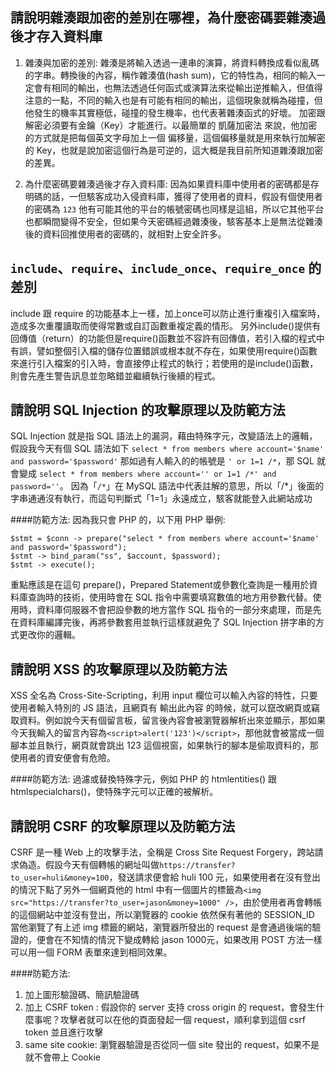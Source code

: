 ## 請說明雜湊跟加密的差別在哪裡，為什麼密碼要雜湊過後才存入資料庫
1. 雜湊與加密的差別:
雜湊是將輸入透過一連串的演算，將資料轉換成看似亂碼的字串。轉換後的內容，稱作雜湊值(hash sum)，它的特性為，相同的輸入一定會有相同的輸出，也無法透過任何函式或演算法來從輸出逆推輸入，但值得注意的一點，不同的輸入也是有可能有相同的輸出，這個現象就稱為碰撞，但他發生的機率其實極低，碰撞的發生機率，也代表著雜湊函式的好壞。
加密跟解密必須要有金鑰（Key）才能進行。以最簡單的 凱薩加密法 來說，他加密的方式就是把每個英文字母加上一個 偏移量，這個偏移量就是用來執行加解密的 Key，也就是說加密這個行為是可逆的，這大概是我目前所知道雜湊跟加密的差異。

2. 為什麼密碼要雜湊過後才存入資料庫:
因為如果資料庫中使用者的密碼都是存明碼的話，一但駭客成功入侵資料庫，獲得了使用者的資料，假設有個使用者的密碼為 `123` 他有可能其他的平台的帳號密碼也同樣是這組，所以它其他平台也都瞬間變得不安全，但如果今天密碼經過雜湊後，駭客基本上是無法從雜湊後的資料回推使用者的密碼的，就相對上安全許多。

## `include`、`require`、`include_once`、`require_once` 的差別
include 跟 require 的功能基本上一樣，加上once可以防止進行重複引入檔案時，造成多次重覆讀取而使得常數或自訂函數重複定義的情形。
另外include()提供有回傳值（return）的功能但是require()函數並不容許有回傳值，若引入檔的程式中有誤，譬如整個引入檔的儲存位置錯誤或根本就不存在，如果使用require()函數來進行引入檔案的引入時，會直接停止程式的執行；若使用的是include()函數，則會先產生警告訊息並忽略錯並繼續執行後續的程式。

## 請說明 SQL Injection 的攻擊原理以及防範方法
SQL Injection 就是指 SQL 語法上的漏洞，藉由特殊字元，改變語法上的邏輯，假設我今天有個 SQL 語法如下
`select * from members where account='$name' and password='$password'`
那如過有人輸入的的帳號是 `' or 1=1 /*`，那 SQL 就會變成
`select * from members where account='' or 1=1 /*' and password=''`。
因為「`/*`」在 MySQL 語法中代表註解的意思，所以「/*」後面的字串通通沒有執行，而這句判斷式「1=1」永遠成立，駭客就能登入此網站成功

####防範方法:
因為我只會 PHP 的，以下用 PHP 舉例:
```
$stmt = $conn -> prepare("select * from members where account='$name' and password='$password");
$stmt -> bind_param("ss", $account, $password);
$stmt -> execute();
```
重點應該是在這句 prepare()，Prepared Statement或參數化查詢是一種用於資料庫查詢時的技術，使用時會在 SQL 指令中需要填寫數值的地方用參數代替。使用時，資料庫伺服器不會把設參數的地方當作 SQL 指令的一部分來處理，而是先在資料庫編譯完後，再將參數套用並執行這樣就避免了 SQL Injection 拼字串的方式更改你的邏輯。

##  請說明 XSS 的攻擊原理以及防範方法

XSS 全名為 Cross-Site-Scripting，利用 input 欄位可以輸入內容的特性，只要使用者輸入特別的 JS 語法，且網頁有 輸出此內容 的時候，就可以竄改網頁或竊取資料。例如說今天有個留言板，留言後內容會被瀏覽器解析出來並顯示，那如果今天我輸入的留言內容為`<script>alert('123')</script>`，那他就會被當成一個腳本並且執行，網頁就會跳出 123 這個視窗，如果執行的腳本是偷取資料的，那使用者的資安便會有危險。

####防範方法:
過濾或替換特殊字元，例如 PHP 的 htmlentities() 跟 htmlspecialchars()，使特殊字元可以正確的被解析。
## 請說明 CSRF 的攻擊原理以及防範方法

CSRF 是一種 Web 上的攻擊手法，全稱是 Cross Site Request Forgery，跨站請求偽造。假設今天有個轉帳的網址叫做`https://transfer?to_user=huli&money=100`，發送請求便會給 huli 100 元，如果使用者在沒有登出的情況下點了另外一個網頁他的 html 中有一個圖片的標籤為`<img src="https://transfer?to_user=jason&money=1000" />`，由於使用者再會轉帳的這個網站中並沒有登出，所以瀏覽器的 cookie 依然保有著他的 SESSION_ID 當他瀏覽了有上述 img 標籤的網站，瀏覽器所發出的 request 是會通過後端的驗證的，便會在不知情的情況下變成轉給 jason 1000元，如果改用 POST 方法一樣可以用一個 FORM 表單來達到相同效果。

####防範方法:
1. 加上圖形驗證碼、簡訊驗證碼
2. 加上 CSRF token :
假設你的 server 支持 cross origin 的 request，會發生什麼事呢？攻擊者就可以在他的頁面發起一個 request，順利拿到這個 csrf token 並且進行攻擊
3. same site cookie: 
瀏覽器驗證是否從同一個 site 發出的 request，如果不是就不會帶上 Cookie

